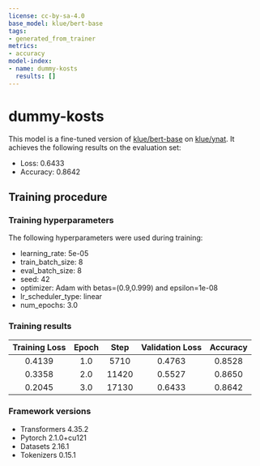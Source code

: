 ```yaml
---
license: cc-by-sa-4.0
base_model: klue/bert-base
tags:
- generated_from_trainer
metrics:
- accuracy
model-index:
- name: dummy-kosts
  results: []
---
```


<!-- This model card has been generated automatically according to the information the Trainer had access to. You
should probably proofread and complete it, then remove this comment. -->

# dummy-kosts

This model is a fine-tuned version of [klue/bert-base](https://huggingface.co/klue/bert-base) on [klue/ynat](https://huggingface.co/datasets/klue/viewer/ynat).
It achieves the following results on the evaluation set:
- Loss: 0.6433
- Accuracy: 0.8642

## Training procedure

### Training hyperparameters

The following hyperparameters were used during training:
- learning_rate: 5e-05
- train_batch_size: 8
- eval_batch_size: 8
- seed: 42
- optimizer: Adam with betas=(0.9,0.999) and epsilon=1e-08
- lr_scheduler_type: linear
- num_epochs: 3.0

### Training results

| Training Loss | Epoch | Step  | Validation Loss | Accuracy |
|:-------------:|:-----:|:-----:|:---------------:|:--------:|
| 0.4139        | 1.0   | 5710  | 0.4763          | 0.8528   |
| 0.3358        | 2.0   | 11420 | 0.5527          | 0.8650   |
| 0.2045        | 3.0   | 17130 | 0.6433          | 0.8642   |


### Framework versions

- Transformers 4.35.2
- Pytorch 2.1.0+cu121
- Datasets 2.16.1
- Tokenizers 0.15.1

